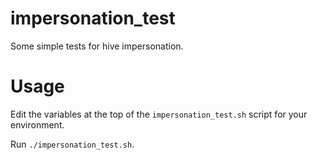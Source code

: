 impersonation_test
===

Some simple tests for hive impersonation.

Usage
===

Edit the variables at the top of the `impersonation_test.sh` script for your environment.

Run `./impersonation_test.sh`.
